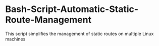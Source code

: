 # Bash-Script-Automatic-Static-Route-Management
This script simplifies the management of static routes on multiple Linux machines
